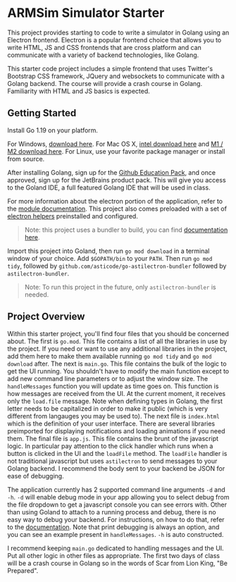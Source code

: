 # ARMSim Simulator Starter

This project provides starting to code to write a simulator in Golang using an Electron frontend.  Electron is a 
popular frontend choice that allows you to write HTML, JS and CSS frontends that are cross platform and can communicate
with a variety of backend technologies, like Golang.

This starter code project includes a simple frontend that uses Twitter's Bootstrap CSS framework, JQuery and websockets
to communicate with a Golang backend.  The course will provide a crash course in Golang.  Familiarity with HTML and
JS basics is expected.

## Getting Started

Install Go 1.19 on your platform.

For Windows, [download here](https://go.dev/dl/go1.19.windows-amd64.msi).  For Mac OS X, 
[intel download here](https://go.dev/dl/go1.19.darwin-amd64.pkg) and 
[M1 / M2 download here](https://go.dev/dl/go1.19.darwin-arm64.pkg). For Linux, use your favorite package manager or 
install from source.

After installing Golang, sign up for the [Github Education Pack](https://education.github.com/pack), and once approved,
sign up for the JetBrains product pack.  This will give you access to the Goland IDE, a full featured Golang IDE that
will be used in class.

For more information about the electron portion of the application, refer to the 
[module documentation](https://github.com/asticode/go-astilectron). This project also comes preloaded with a set of 
[electron helpers](https://github.com/asticode/js-toolbox) preinstalled and configured.

> Note: this project uses a bundler to build, you can find [documentation here](https://github.com/asticode/go-astilectron-bundler).

Import this project into Goland, then run `go mod download` in a terminal window of your choice. Add `$GOPATH/bin` to your
`PATH`. Then run `go mod tidy`, followed by `github.com/asticode/go-astilectron-bundler` followed by `astilectron-bundler`.

> Note: To run this project in the future, only `astilectron-bundler` is needed.

## Project Overview

Within this starter project, you'll find four files that you should be concerned about.  The first is `go.mod`. This
file contains a list of all the libraries in use by the project.  If you need or want to use any additional libraries
in the project, add them here to make them available running `go mod tidy` and `go mod download` after.  The next is 
`main.go`.  This file contains the bulk of the logic to get the UI running.  You shouldn't have to modify the main
function except to add new command line parameters or to adjust the window size. The `handleMessages` function you will 
update as time goes on.  This function is how messages are received from the UI.  At the current moment, it receives 
only the `load.file` message. Note when defining types in Golang, the first letter needs to be capitalized in order to 
make it public (which is very different from langauges you may be used to).  The next file is `index.html` which is the 
definition of your user interface.  There are several libraries preimported for displaying notifications and loading
animations if you need them.  The final file is `app.js`.  This file contains the brunt of the javascript logic. In
particular pay attention to the click handler which runs when a button is clicked in the UI and the `loadFile` method.
The `loadFile` handler is not traditional javascript but uses `astilectron` to send messages to your Golang backend.
I recommend the body sent to your backend be JSON for ease of debugging.

The application currently has 2 supported command line arguments `-d` and `-h`.  `-d` will enable debug mode in your app
allowing you to select debug from the file dropdown to get a javascript console you can see errors with. Other than
using Goland to attach to a running process and debug, there is no easy way to debug your backend. For instructions, 
on how to do that, refer to the [documentation](https://www.jetbrains.com/help/go/attach-to-running-go-processes-with-debugger.html).
Note that print debugging is always an option, and you can see an example present in `handleMessages`. `-h` is auto 
constructed.

I recommend keeping `main.go` dedicated to handling messages and the UI.  Put all other logic in other files as 
appropriate.  The first two days of class will be a crash course in Golang so in the words of Scar from Lion King, "Be 
Prepared".